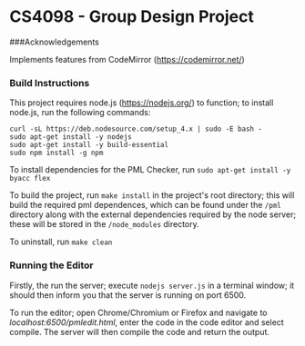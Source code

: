 
# CS4098 - Group Design Project

###Acknowledgements

Implements features from CodeMirror (https://codemirror.net/)

### Build Instructions

This project requires node.js (https://nodejs.org/) to function; to install node.js, run the following commands:

```
curl -sL https://deb.nodesource.com/setup_4.x | sudo -E bash -
sudo apt-get install -y nodejs
sudo apt-get install -y build-essential
sudo npm install -g npm
```

To install dependencies for the PML Checker, run `sudo apt-get install -y byacc flex`

To build the project, run `make install` in the project's root directory; this will build the required pml dependences, which can be found under the `/pml` directory along with the external dependencies required by the node server; these will be stored in the `/node_modules` directory.

To uninstall, run `make clean`

### Running the Editor

Firstly, the run the server; execute `nodejs server.js` in a terminal window; it should then inform you that the server is running on port 6500.

To run the editor; open Chrome/Chromium or Firefox and navigate to *localhost:6500/pmledit.html*, enter the code in the code editor and select compile. The server will then compile the code and return the output.
